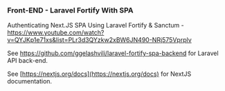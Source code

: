 ### Front-END - Laravel Fortify With SPA

Authenticating Next.JS SPA Using Laravel Fortify & Sanctum - https://www.youtube.com/watch?v=QYJKp1e71xs&list=PLr3d3QYzkw2xBW6JN490-NRj575Vprplv

See https://github.com/ggelashvili/laravel-fortify-spa-backend for Laravel API back-end.

See [https://nextjs.org/docs](https://nextjs.org/docs) for NextJS  documentation.




